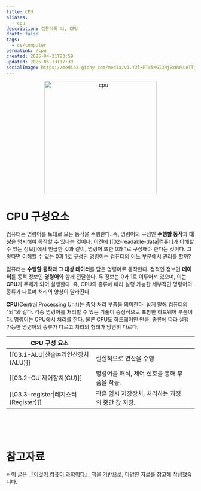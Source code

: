 ```yaml
---
title: CPU
aliases:
  - cpu
description: 컴퓨터의 뇌, CPU
draft: false
tags:
  - cs/computer
permalink: /cpu
created: 2025-04-21T23:59
updated: 2025-05-13T17:39
socialImage: https://media2.giphy.com/media/v1.Y2lkPTc5MGI3NjExOW5ueTljc2tkM2ZmaTE3aXMzdnU0YmZnOWZidm5jandvNjUxMTl5cSZlcD12MV9pbnRlcm5hbF9naWZfYnlfaWQmY3Q9Zw/n6szplK2CnuJW/giphy.gif
---
```

<p align="center">
  <img src="https://media2.giphy.com/media/v1.Y2lkPTc5MGI3NjExOW5ueTljc2tkM2ZmaTE3aXMzdnU0YmZnOWZidm5jandvNjUxMTl5cSZlcD12MV9pbnRlcm5hbF9naWZfYnlfaWQmY3Q9Zw/n6szplK2CnuJW/giphy.gif" alt="cpu" width="300">
</p>

# CPU 구성요소

컴퓨터는 명령어를 토대로 모든 동작을 수행한다. 즉, 명령어의 구성인 **수행할 동작**과 **대상**을 명시해야 동작할 수 있다는 것이다. 이전에 [[02-readable-data|컴퓨터가 이해할 수 있는 정보]]에서 언급한 것과 같이, 명령어 또한 0과 1로 구성해야 한다는 것이다. 그렇다면 이해할 수 있는 0과 1로 구성된 명령어는 컴퓨터의 어느 부분에서 관리를 할까? 

컴퓨터는 **수행할 동작과 그 대상 데이터**를 담은 명령어로 동작한다. 정적인 정보인 **데이터**를 동적 정보인 **명령어**와 함께 전달한다. 두 정보는 0과 1로 이루어져 있으며, 이는 **CPU**가 주체가 되어 실행한다. 즉, CPU의 종류에 따라 실행 가능한 세부적인 명령어의 종류가 다르며 처리의 양상이 달라진다.

**CPU**(Central Processing Unit)는 중앙 처리 부품을 의미한다. 쉽게 말해 컴퓨터의 "뇌"와 같다. 각종 명령어를 처리할 수 있는 기술이 중점적으로 포함한 하드웨어 부품이다. 명령어는 CPU에서 처리를 한다. 물론 CPU도 하드웨어인 만큼, 종류에 따라 실행 가능한 명령어의 종류가 다르고 처리의 형태가 당연히 다르다.

| CPU 구성 요소                         |                               |     |
| --------------------------------- | ----------------------------- | --- |
| [[03.1-ALU\|산술논리연산장치(ALU)]]       | 실질적으로 연산을 수행                  |     |
| [[03.2-CU\|제어장치(CU)]]             | 명령어를 해석, 제어 신호를 통해 부품을 작동.    |     |
| [[03.3-register\|레지스터(Register)]] | 작은 임시 저장장치, 처리하는 과정의 중간 값 저장. |     |


</br></br></br>
# 참고자료

※ 이 글은 [『이것이 컴퓨터 과학이다』](https://product.kyobobook.co.kr/detail/S000214014967) 책을 기반으로, 다양한 자료를 참고해 작성했습니다.